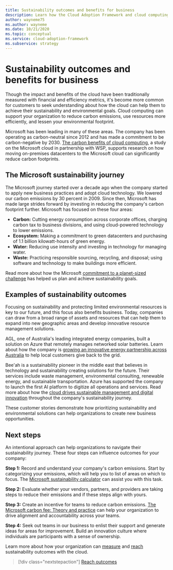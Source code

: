 ```yaml
---
title: Sustainability outcomes and benefits for business
description: Learn how the Cloud Adoption Framework and cloud computing can support you to reduce carbon emissions, use resources more efficiently, and lessen your environmental footprint.
author: wayneme75
ms.author: wayneme
ms.date: 10/21/2020
ms.topic: conceptual
ms.service: cloud-adoption-framework
ms.subservice: strategy
---
```


<!-- docutune:casing AGL WSP -->
<!-- cSpell:ignore AGL Bee'ah WSP -->

# Sustainability outcomes and benefits for business

Though the impact and benefits of the cloud have been traditionally measured with financial and efficiency metrics, it's become more common for customers to seek understanding about how the cloud can help them to achieve their sustainability and environmental goals. Cloud computing can support your organization to reduce carbon emissions, use resources more efficiently, and lessen your environmental footprint.

Microsoft has been leading in many of these areas. The company has been operating as carbon-neutral since 2012 and has made a commitment to be carbon-negative by 2030. [The carbon benefits of cloud computing](https://download.microsoft.com/download/7/3/9/739BC4AD-A855-436E-961D-9C95EB51DAF9/Microsoft_Cloud_Carbon_Study_2018.pdf), a study on the Microsoft cloud in partnership with WSP, supports research on how moving on-premises datacenters to the Microsoft cloud can significantly reduce carbon footprints.

## The Microsoft sustainability journey

The Microsoft journey started over a decade ago when the company started to apply new business practices and adopt cloud technology. We lowered our carbon emissions by 30 percent in 2009. Since then, Microsoft has made large strides forward by investing in reducing the company's carbon footprint further. Microsoft has focused on these four areas:

- **Carbon:** Cutting energy consumption across corporate offices, charging carbon tax to business divisions, and using cloud-powered technology to lower emissions.
- **Ecosystem:** Making a commitment to green datacenters and purchasing of 1.1 billion kilowatt-hours of green energy.
- **Water:** Reducing use intensity and investing in technology for managing water.
- **Waste:** Practicing responsible sourcing, recycling, and disposal; using software and technology to make buildings more efficient.

Read more about how the Microsoft [commitment to a planet-sized challenge](https://www.microsoft.com/sustainability/approach) has helped us plan and achieve sustainability goals.

## Examples of sustainability outcomes

Focusing on sustainability and protecting limited environmental resources is key to our future, and this focus also benefits business. Today, companies can draw from a broad range of assets and resources that can help them to expand into new geographic areas and develop innovative resource management solutions.

AGL, one of Australia's leading integrated energy companies, built a solution on Azure that remotely manages networked solar batteries. Learn about how the company is [growing an innovative energy partnership across Australia](https://customers.microsoft.com/doclink/847171-agl-energy-azure-en-australia) to help local customers give back to the grid.

Bee'ah is a sustainability pioneer in the middle east that believes in technology and sustainability creating solutions for the future. Their services include waste management, environmental consulting, renewable energy, and sustainable transportation. Azure has supported the company to launch the first AI platform to digitize all operations and services. Read more about how the [cloud drives sustainable management and digital innovation](https://customers.microsoft.com/doclink/739894-beeah-sharjah-environment-professional-services-azure-united-arab-emirates) throughout the company's sustainability journey.

These customer stories demonstrate how prioritizing sustainability and environmental solutions can help organizations to create new business opportunities.

## Next steps

An intentional approach can help organizations to navigate their sustainability journey. These four steps can influence outcomes for your company:

**Step 1:** Record and understand your company's carbon emissions. Start by categorizing your emissions, which will help you to list of areas on which to focus. The [Microsoft sustainability calculator](https://www.microsoft.com/sustainability/sustainability-guide/sustainability-calculator) can assist you with this task.

**Step 2:** Evaluate whether your vendors, partners, and providers are taking steps to reduce their emissions and if these steps align with yours.

**Step 3:** Create an incentive for teams to reduce carbon emissions. [The Microsoft carbon fee: Theory and practice](https://download.microsoft.com/documents/en-us/csr/environment/microsoft_carbon_fee_guide.pdf) can help your organization to drive alignment and accountability across your teams.

**Step 4:** Seek out teams in our business to enlist their support and generate ideas for areas for improvement. Build an innovation culture where individuals are participants with a sense of ownership.

Learn more about how your organization can [measure](./okr.md) and [reach](./reach-outcomes.md) sustainability outcomes with the cloud.

> [!div class="nextstepaction"]
> [Reach outcomes](./reach-outcomes.md)
